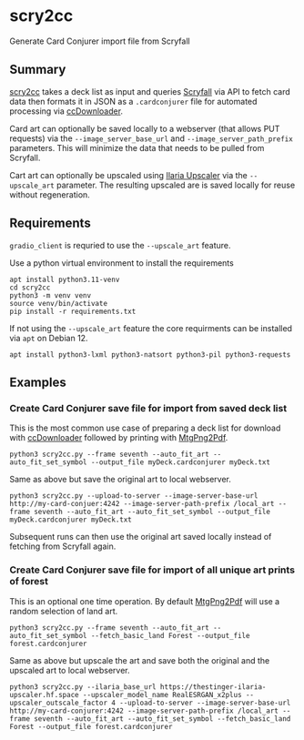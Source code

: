# scry2cc
Generate Card Conjurer import file from Scryfall

## Summary
[scry2cc](https://github.com/matthewddunlap/scry2cc) takes a deck list as input and queries [Scryfall](https://scryfall.com/) via API to fetch card data then formats it in JSON as a `.cardconjurer` file for automated processing via [ccDownloader](https://github.com/matthewddunlap/ccDownloader).

Card art can optionally be saved locally to a webserver (that allows PUT requests) via the `--image_server_base_url` and `--image_server_path_prefix` parameters. This will minimize the data that needs to be pulled from Scryfall.

Cart art can optionally be upscaled using [Ilaria Upscaler](https://huggingface.co/spaces/TheStinger/Ilaria_Upscaler) via the `--upscale_art` parameter. The resulting upscaled are is saved locally for reuse without regeneration.

## Requirements
`gradio_client` is requried to use the `--upscale_art` feature.

Use a python virtual environment to install the requirements
```
apt install python3.11-venv
cd scry2cc
python3 -m venv venv
source venv/bin/activate
pip install -r requirements.txt
```

If not using the `--upscale_art` feature the core requirments can be installed via `apt` on Debian 12.
```
apt install python3-lxml python3-natsort python3-pil python3-requests
```

## Examples
### Create Card Conjurer save file for import from saved deck list
This is the most common use case of preparing a deck list for download with [ccDownloader](https://github.com/matthewddunlap/ccDownloader) followed by printing with [MtgPng2Pdf](https://github.com/matthewddunlap/MtgPng2Pdf).
```
python3 scry2cc.py --frame seventh --auto_fit_art --auto_fit_set_symbol --output_file myDeck.cardconjurer myDeck.txt
```

Same as above but save the original art to local webserver.
```
python3 scry2cc.py --upload-to-server --image-server-base-url http://my-card-conjuer:4242 --image-server-path-prefix /local_art --frame seventh --auto_fit_art --auto_fit_set_symbol --output_file myDeck.cardconjurer myDeck.txt
```

Subsequent runs can then use the original art saved locally instead of fetching from Scryfall again.


### Create Card Conjurer save file for import of all unique art prints of forest
This is an optional one time operation. By default [MtgPng2Pdf](https://github.com/matthewddunlap/MtgPng2Pdf) will use a random selection of land art.
```
python3 scry2cc.py --frame seventh --auto_fit_art --auto_fit_set_symbol --fetch_basic_land Forest --output_file forest.cardconjurer
```

Same as above but upscale the art and save both the original and the upscaled art to local webserver.
```
python3 scry2cc.py --ilaria_base_url https://thestinger-ilaria-upscaler.hf.space --upscaler_model_name RealESRGAN_x2plus --upscaler_outscale_factor 4 --upload-to-server --image-server-base-url http://my-card-conjurer:4242 --image-server-path-prefix /local_art --frame seventh --auto_fit_art --auto_fit_set_symbol --fetch_basic_land Forest --output_file forest.cardconjurer
```
